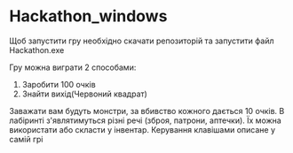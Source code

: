 # Hackathon_windows

Щоб запустити гру необхідно скачати репозиторій та запустити файл Hackathon.exe

Гру можна виграти 2 способами: 
1. Заробити 100 очків
2. Знайти вихід(Червоний квадрат)

Заважати вам будуть монстри, за вбивство кожного дається 10 очків. В лабіринті з'являтимуться різні речі (зброя, патрони, аптечки). Їх можна використати або скласти у інвентар.
Керування клавішами описане у самій грі
